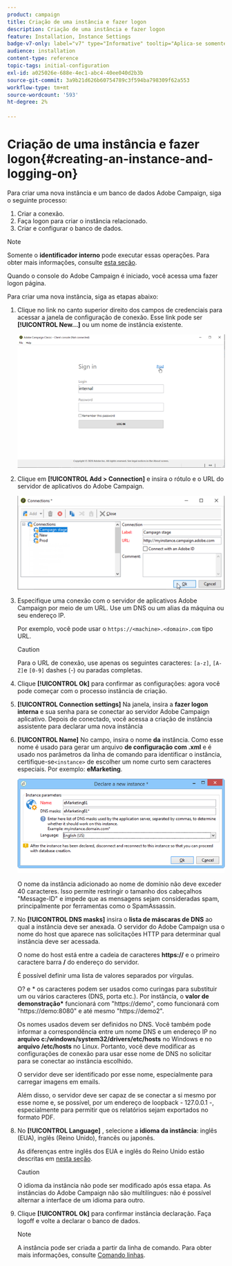 ```yaml
---
product: campaign
title: Criação de uma instância e fazer logon
description: Criação de uma instância e fazer logon
feature: Installation, Instance Settings
badge-v7-only: label="v7" type="Informative" tooltip="Aplica-se somente ao Campaign Classic v7"
audience: installation
content-type: reference
topic-tags: initial-configuration
exl-id: a025026e-688e-4ec1-abc4-40ee040d2b3b
source-git-commit: 3a9b21d626b60754789c3f594ba798309f62a553
workflow-type: tm+mt
source-wordcount: '593'
ht-degree: 2%

---
```


# Criação de uma instância e fazer logon{#creating-an-instance-and-logging-on}



Para criar uma nova instância e um banco de dados Adobe Campaign, siga o seguinte processo:

1. Criar a conexão.
1. Faça logon para criar o instância relacionado.
1. Criar e configurar o banco de dados.

>[!NOTE]
>
>Somente o **identificador interno** pode executar essas operações. Para obter mais informações, consulte [esta seção](../../installation/using/configuring-campaign-server.md#internal-identifier).

Quando o console do Adobe Campaign é iniciado, você acessa uma fazer logon página.

Para criar uma nova instância, siga as etapas abaixo:

1. Clique no link no canto superior direito dos campos de credenciais para acessar a janela de configuração de conexão. Esse link pode ser **[!UICONTROL New...]** ou um nome de instância existente.

   ![](assets/s_ncs_install_define_connection_01.png)

1. Clique em **[!UICONTROL Add > Connection]** e insira o rótulo e o URL do servidor de aplicativos do Adobe Campaign.

   ![](assets/s_ncs_install_define_connection_02.png)

1. Especifique uma conexão com o servidor de aplicativos Adobe Campaign por meio de um URL. Use um DNS ou um alias da máquina ou seu endereço IP.

   Por exemplo, você pode usar o `https://<machine>.<domain>.com` tipo URL.

   >[!CAUTION]
   >
   >Para o URL de conexão, use apenas os seguintes caracteres: `[a-z]`, `[A-Z]`e `[0-9]` dashes (-) ou paradas completas.

1. Clique **[!UICONTROL Ok]** para confirmar as configurações: agora você pode começar com o processo instância de criação.
1. **[!UICONTROL Connection settings]** Na janela, insira a **fazer logon interna** e sua senha para se conectar ao servidor Adobe Campaign aplicativo. Depois de conectado, você acessa a criação de instância assistente para declarar uma nova instância
1. **[!UICONTROL Name]** No campo, insira o nome **da** instância. Como esse nome é usado para gerar um arquivo **de configuração com .xml** e é usado nos parâmetros da linha de comando para identificar o instância, certifique-se`<instance>` de escolher um nome curto sem caracteres especiais. Por exemplo: **eMarketing**.

   ![](assets/s_ncs_install_create_instance.png)

   O nome da instância adicionado ao nome de domínio não deve exceder 40 caracteres. Isso permite restringir o tamanho dos cabeçalhos &quot;Message-ID&quot; e impede que as mensagens sejam consideradas spam, principalmente por ferramentas como o SpamAssassin.

1. No **[!UICONTROL DNS masks]** insira o **lista de máscaras de DNS** ao qual a instância deve ser anexada. O servidor do Adobe Campaign usa o nome do host que aparece nas solicitações HTTP para determinar qual instância deve ser acessada.

   O nome do host está entre a cadeia de caracteres **https://** e o primeiro caractere barra **/** do endereço do servidor.

   É possível definir uma lista de valores separados por vírgulas.

   O? e &#42; os caracteres podem ser usados como curingas para substituir um ou vários caracteres (DNS, porta etc.). Por instância, o **valor de demonstração&#42;** funcionará com &quot;https://demo&quot;, como funcionará com &quot;https://demo:8080&quot; e até mesmo &quot;https://demo2&quot;.

   Os nomes usados devem ser definidos no DNS. Você também pode informar a correspondência entre um nome DNS e um endereço IP no **arquivo c:/windows/system32/drivers/etc/hosts** no Windows e no **arquivo /etc/hosts** no Linux. Portanto, você deve modificar as configurações de conexão para usar esse nome de DNS no solicitar para se conectar ao instância escolhido.

   O servidor deve ser identificado por esse nome, especialmente para carregar imagens em emails.

   Além disso, o servidor deve ser capaz de se conectar a si mesmo por esse nome e, se possível, por um endereço de loopback - 127.0.0.1 -, especialmente para permitir que os relatórios sejam exportados no formato PDF.

1. No **[!UICONTROL Language]** , selecione a **idioma da instância**: inglês (EUA), inglês (Reino Unido), francês ou japonês.

   As diferenças entre inglês dos EUA e inglês do Reino Unido estão descritas em [nesta seção](../../platform/using/adobe-campaign-workspace.md#date-and-time).

   >[!CAUTION]
   >
   >O idioma da instância não pode ser modificado após essa etapa. As instâncias do Adobe Campaign não são multilíngues: não é possível alternar a interface de um idioma para outro.

1. Clique **[!UICONTROL Ok]** para confirmar instância declaração. Faça logoff e volte a declarar o banco de dados.

   >[!NOTE]
   >
   >A instância pode ser criada a partir da linha de comando. Para obter mais informações, consulte [Comando linhas](../../installation/using/command-lines.md).
